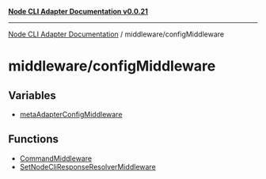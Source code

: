 [**Node CLI Adapter Documentation v0.0.21**](../../README.md)

***

[Node CLI Adapter Documentation](../../modules.md) / middleware/configMiddleware

# middleware/configMiddleware

## Variables

- [metaAdapterConfigMiddleware](variables/metaAdapterConfigMiddleware.md)

## Functions

- [CommandMiddleware](functions/CommandMiddleware.md)
- [SetNodeCliResponseResolverMiddleware](functions/SetNodeCliResponseResolverMiddleware.md)
